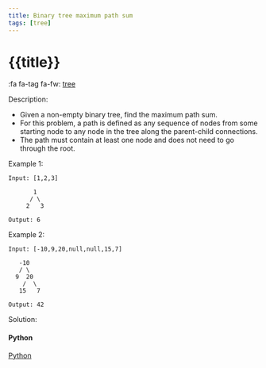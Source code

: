 ```yaml
---
title: Binary tree maximum path sum
tags: [tree]
---
```


# {{title}}

:fa fa-tag fa-fw: [tree]({{tagspath}}/tree)

Description:

- Given a non-empty binary tree, find the maximum path sum.
- For this problem, a path is defined as any sequence of nodes from some starting node to any node in the tree along the parent-child connections.
- The path must contain at least one node and does not need to go through the root.

Example 1:

```text
Input: [1,2,3]

       1
      / \
     2   3

Output: 6
```

Example 2:

```text
Input: [-10,9,20,null,null,15,7]

   -10
   / \
  9  20
    /  \
   15   7

Output: 42
```

Solution:

<!-- tabs:start -->
#### **Python**

[Python](../../pycode/tree/binary-tree-maximum-path-sum.py ':include :type=code')
<!-- tabs:end -->
